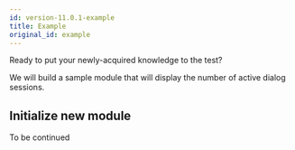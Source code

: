 ```yaml
---
id: version-11.0.1-example
title: Example
original_id: example
---
```


Ready to put your newly-acquired knowledge to the test?

We will build a sample module that will display the number of active dialog sessions.

## Initialize new module

To be continued
